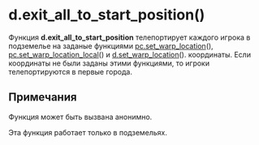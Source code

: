 # d.exit_all_to_start_position()
Функция **d.exit_all_to_start_position** телепортирует каждого игрока в подземелье на заданые функциями [pc.set_warp_location](../pc/pc.set_warp_location.md)(), [pc.set_warp_location_local](../pc/pc.set_warp_location_local.md)() и [d.set_warp_location](../d/d.set_warp_location.md)(). координаты. Если координаты не были заданы этими функциями, то игроки телепортируются в первые города.

## Примечания
Функция может быть вызвана анонимно.

Эта функция работает только в подземельях.